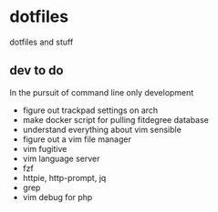 # dotfiles

dotfiles and stuff

## dev to do

In the pursuit of command line only development

* figure out trackpad settings on arch
* make docker script for pulling fitdegree database
* understand everything about vim sensible
* figure out a vim file manager
* vim fugitive
* vim language server
* fzf
* httpie, http-prompt, jq
* grep
* vim debug for php

